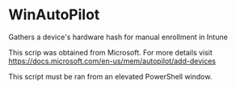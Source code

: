 # WinAutoPilot
Gathers a device's hardware hash for manual enrollment in Intune

This scrip was obtained from Microsoft. For more details visit https://docs.microsoft.com/en-us/mem/autopilot/add-devices

This script must be ran from an elevated PowerShell window.

